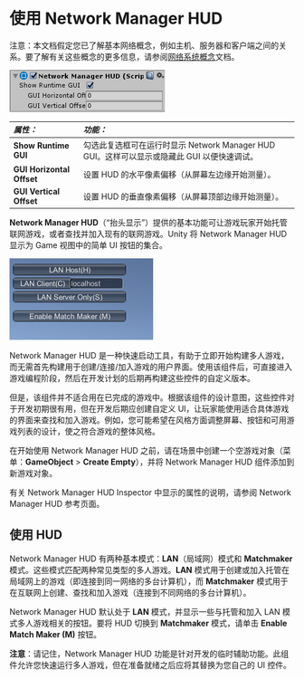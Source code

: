 # 使用 Network Manager HUD

注意：本文档假定您已了解基本网络概念，例如主机、服务器和客户端之间的关系。要了解有关这些概念的更多信息，请参阅[网络系统概念](UNetConcepts.html)文档。


![Inspector 中显示的 Network Manager HUD 组件](../uploads/Main/NetworkManagerHUDComponent.png)

|**_属性：_** |**_功能：_** |
|:---|:---|
|__Show Runtime GUI__ | 勾选此复选框可在运行时显示 Network Manager HUD GUI。这样可以显示或隐藏此 GUI 以便快速调试。 |
|__GUI Horizontal Offset__ | 设置 HUD 的水平像素偏移（从屏幕左边缘开始测量）。 |
|__GUI Vertical Offset__ | 设置 HUD 的垂直像素偏移（从屏幕顶部边缘开始测量）。 |


**Network Manager HUD**（“抬头显示”）提供的基本功能可让游戏玩家开始托管联网游戏，或者查找并加入现有的联网游戏。Unity 将 Network Manager HUD 显示为 Game 视图中的简单 UI 按钮的集合。

![Game 视图中显示的 Network Manager HUD UI](../uploads/Main/NetworkManagerHUDUI.png)

Network Manager HUD 是一种快速启动工具，有助于立即开始构建多人游戏，而无需首先构建用于创建/连接/加入游戏的用户界面。使用该组件后，可直接进入游戏编程阶段，然后在开发计划的后期再构建这些控件的自定义版本。

但是，该组件并不适合用在已完成的游戏中。根据该组件的设计意图，这些控件对于开发初期很有用，但在开发后期应创建自定义 UI，让玩家能使用适合具体游戏的界面来查找和加入游戏。例如，您可能希望在风格方面调整屏幕、按钮和可用游戏列表的设计，使之符合游戏的整体风格。

在开始使用 Network Manager HUD 之前，请在场景中创建一个空游戏对象（菜单：**GameObject** > **Create Empty**），并将 Network Manager HUD 组件添加到新游戏对象。

有关 Network Manager HUD Inspector 中显示的属性的说明，请参阅 Network Manager HUD 参考页面。

## 使用 HUD

Network Manager HUD 有两种基本模式：**LAN**（局域网）模式和 **Matchmaker** 模式。这些模式匹配两种常见类型的多人游戏。**LAN** 模式用于创建或加入托管在局域网上的游戏（即连接到同一网络的多台计算机），而 **Matchmaker** 模式用于在互联网上创建、查找和加入游戏（连接到不同网络的多台计算机）。

Network Manager HUD 默认处于 **LAN** 模式，并显示一些与托管和加入 LAN 模式多人游戏相关的按钮。要将 HUD 切换到 **Matchmaker** 模式，请单击 **Enable Match Maker (M)** 按钮。

**注意**：请记住，Network Manager HUD 功能是针对开发的临时辅助功能。此组件允许您快速运行多人游戏，但在准备就绪之后应将其替换为您自己的 UI 控件。
